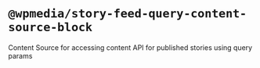 # `@wpmedia/story-feed-query-content-source-block`

Content Source for accessing content API for published stories using query params
